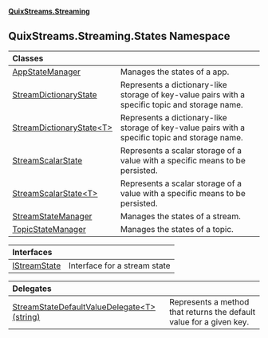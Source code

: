 #### [QuixStreams.Streaming](index.md 'index')

## QuixStreams.Streaming.States Namespace

| Classes | |
| :--- | :--- |
| [AppStateManager](AppStateManager.md 'QuixStreams.Streaming.States.AppStateManager') | Manages the states of a app. |
| [StreamDictionaryState](StreamDictionaryState.md 'QuixStreams.Streaming.States.StreamDictionaryState') | Represents a dictionary-like storage of key-value pairs with a specific topic and storage name. |
| [StreamDictionaryState&lt;T&gt;](StreamDictionaryState_T_.md 'QuixStreams.Streaming.States.StreamDictionaryState<T>') | Represents a dictionary-like storage of key-value pairs with a specific topic and storage name. |
| [StreamScalarState](StreamScalarState.md 'QuixStreams.Streaming.States.StreamScalarState') | Represents a scalar storage of a value with a specific means to be persisted. |
| [StreamScalarState&lt;T&gt;](StreamScalarState_T_.md 'QuixStreams.Streaming.States.StreamScalarState<T>') | Represents a scalar storage of a value with a specific means to be persisted. |
| [StreamStateManager](StreamStateManager.md 'QuixStreams.Streaming.States.StreamStateManager') | Manages the states of a stream. |
| [TopicStateManager](TopicStateManager.md 'QuixStreams.Streaming.States.TopicStateManager') | Manages the states of a topic. |

| Interfaces | |
| :--- | :--- |
| [IStreamState](IStreamState.md 'QuixStreams.Streaming.States.IStreamState') | Interface for a stream state |

| Delegates | |
| :--- | :--- |
| [StreamStateDefaultValueDelegate&lt;T&gt;(string)](StreamStateDefaultValueDelegate_T_(string).md 'QuixStreams.Streaming.States.StreamStateDefaultValueDelegate<T>(string)') | Represents a method that returns the default value for a given key. |
